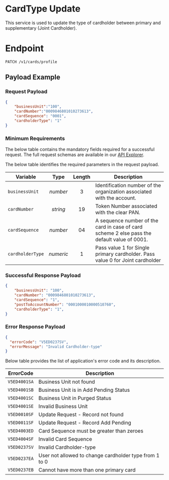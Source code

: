 # CardType Update

This service is used to update the type of cardholder between primary and supplementary (Joint Cardholder). 

# Endpoint
`PATCH /v1/cards/profile`


## Payload Example

### Request Payload

```json
{
    "businessUnit":"100",
    "cardNumber":"0009846801010273613",
    "cardSequence": "0001",
    "cardholderType": "1"
}
```

### Minimum Requirements
The below table contains the mandatory fields required for a successful request. The full request schemas are available in our [API Explorer](../api/?type=patch&path=/v1/cards/profile).

The below table identifies the required parameters in the request payload.

| Variable | Type | Length | Description |
| -------- | :--: | :------------: | ------------------ |
| `businessUnit` | *number* | 3 | Identification number of the organization associated with the account. |
| `cardNumber` | *string* | 19 | Token Number associated with the clear PAN. | 
| `cardSequence` | *number* | 04 | A sequence number of the card in case of card scheme 2 else pass the default value of 0001. | 
| `cardholderType` | *numeric* | 1 | Pass value 1 for Single primary cardholder. Pass value 0 for Joint cardholder |



### Successful Response Payload

```json
{
    "businessUnit": "100",
    "cardNumber": "0009846801010273613",
    "cardSequence": "1",
    "postToAccountNumber": "0001000010000510760",    
    "cardholderType": "1",
}
```

### Error Response Payload

```json
{
  "errorCode": "V5ED0237SV",
  "errorMessage": "Invalid Cardholder-type"  
}
```
Below table provides the list of application's error code and its description. 

| ErrorCode |  Description |
| --------  | ------------------ |
|`V5ED4001SA` |	Business Unit not found |
|`V5ED4001SB` |	Business Unit is in Add Pending Status|
|`V5ED4001SC` |	Business Unit in Purged Status|
|`V5ED4001SE` |	Invalid Business Unit|
|`V5ED0010SF` |	Update Request - Record not found|
|`V5ED0011SF` |  Update Request - Record Add Pending|
|`V5ED4003ED` |  Card Sequence must be greater than zeroes|   
|`V5ED4004SF` |  Invalid Card Sequence| 
|`V5ED0237SV` |	Invalid  Cardholder-type|
|`V5ED0237EA` |	User not allowed to change cardholder type from 1 to 0 |
|`V5ED0237EB` |	Cannot have more than one primary card|